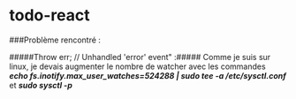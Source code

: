 # todo-react

###Problème rencontré :

#####Throw err; // Unhandled 'error' event" :##### Comme je suis sur linux, je devais augmenter le nombre de watcher avec les commandes <br> ***echo fs.inotify.max_user_watches=524288 | sudo tee -a /etc/sysctl.conf*** et ***sudo sysctl -p***
